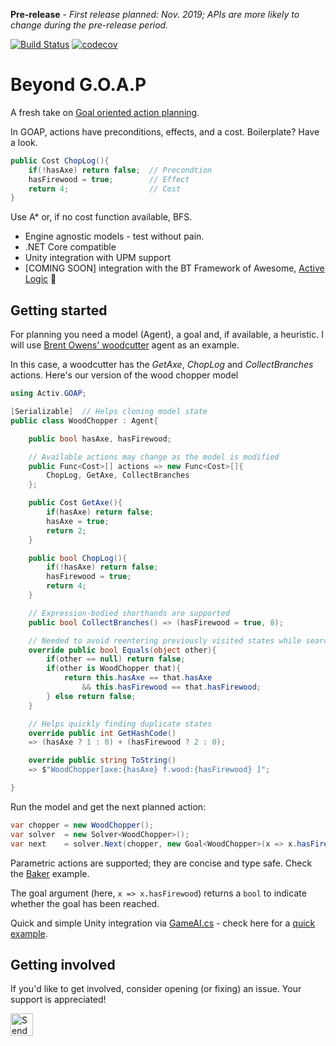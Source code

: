 **Pre-release** - *First release planned: Nov. 2019; APIs are more likely to change during the pre-release period.*

[![Build Status](https://travis-ci.com/active-logic/xgoap.svg?branch=master)](https://travis-ci.com/active-logic/xgoap)
[![codecov](https://codecov.io/gh/active-logic/xgoap/branch/master/graph/badge.svg)](https://codecov.io/gh/active-logic/xgoap)

# Beyond G.O.A.P

A fresh take on [Goal oriented action planning](http://alumni.media.mit.edu/~jorkin/goap.html).

In GOAP, actions have preconditions, effects, and a cost. Boilerplate? Have a look.

```cs
public Cost ChopLog(){
    if(!hasAxe) return false;  // Precondtion
    hasFirewood = true;        // Effect
    return 4;                  // Cost
}
```

Use A\* or, if no cost function available, BFS.

- Engine agnostic models - test without pain.
- .NET Core compatible
- Unity integration with UPM support
- \[COMING SOON] integration with the BT Framework of Awesome, [Active Logic](https://github.com/active-logic/activelogic-cs) 🚀

## Getting started

For planning you need a model (Agent), a goal and, if available, a heuristic. I will use [Brent Owens' woodcutter](https://gamedevelopment.tutsplus.com/tutorials/goal-oriented-action-planning-for-a-smarter-ai--cms-20793) agent as an example.

In this case, a woodcutter has the *GetAxe*, *ChopLog* and *CollectBranches* actions. Here's our version of the wood chopper model

```cs
using Activ.GOAP;

[Serializable]  // Helps cloning model state
public class WoodChopper : Agent{

    public bool hasAxe, hasFirewood;

    // Available actions may change as the model is modified
    public Func<Cost>[] actions => new Func<Cost>[]{
        ChopLog, GetAxe, CollectBranches
    };

    public Cost GetAxe(){
        if(hasAxe) return false;
        hasAxe = true;
        return 2;
    }

    public bool ChopLog(){
        if(!hasAxe) return false;
        hasFirewood = true;
        return 4;
    }

    // Expression-bodied shorthands are supported
    public bool CollectBranches() => (hasFirewood = true, 8);

    // Needed to avoid reentering previously visited states while searching
    override public bool Equals(object other){
        if(other == null) return false;
        if(other is WoodChopper that){
            return this.hasAxe == that.hasAxe
                && this.hasFirewood == that.hasFirewood;
        } else return false;
    }

    // Helps quickly finding duplicate states
    override public int GetHashCode()
    => (hasAxe ? 1 : 0) + (hasFirewood ? 2 : 0);

    override public string ToString()
    => $"WoodChopper[axe:{hasAxe} f.wood:{hasFirewood} ]";

}
```

Run the model and get the next planned action:

```cs
var chopper = new WoodChopper();
var solver  = new Solver<WoodChopper>();
var next    = solver.Next(chopper, new Goal<WoodChopper>(x => x.hasFirewood));
```

Parametric actions are supported; they are concise and type safe. Check the [Baker](Tests/Models/Baker.cs) example.

The goal argument (here, `x => x.hasFirewood`) returns a `bool` to indicate whether the goal has been reached.

Quick and simple Unity integration via [GameAI.cs](Runtime/GameAI.cs) - check here for a [quick example](Documentation/BakerUnity.md).

## Getting involved

If you'd like to get involved, consider opening (or fixing) an issue.
Your support is appreciated!

<a href='https://ko-fi.com/A0114I97' target='_blank'><img height='36' style='border:0px;height:36px;' src='https://az743702.vo.msecnd.net/cdn/kofi1.png?v=2' border='0' alt='Send a tip' /></a>
